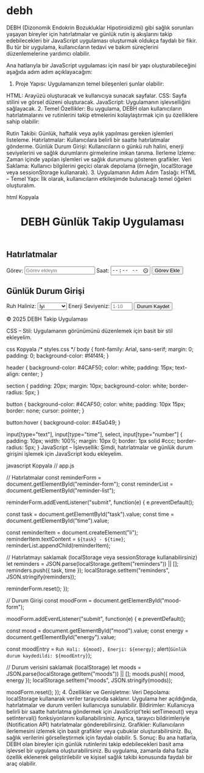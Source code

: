 # debh

DEBH (Dizonomik Endokrin Bozukluklar Hipotiroidizmi) gibi sağlık sorunları yaşayan bireyler için hatırlatmalar ve günlük rutin iş akışlarını takip edebilecekleri bir JavaScript uygulaması oluşturmak oldukça faydalı bir fikir. Bu tür bir uygulama, kullanıcıların tedavi ve bakım süreçlerini düzenlemelerine yardımcı olabilir.

Ana hatlarıyla bir JavaScript uygulaması için nasıl bir yapı oluşturabileceğini aşağıda adım adım açıklayacağım:

1. Proje Yapısı:
Uygulamanızın temel bileşenleri şunlar olabilir:

HTML: Arayüzü oluşturacak ve kullanıcıya sunacak sayfalar.
CSS: Sayfa stilini ve görsel düzeni oluşturacak.
JavaScript: Uygulamanın işlevselliğini sağlayacak.
2. Temel Özellikler:
Bu uygulama, DEBH olan kullanıcıların hatırlatmalarını ve rutinlerini takip etmelerini kolaylaştırmak için şu özelliklere sahip olabilir:

Rutin Takibi: Günlük, haftalık veya aylık yapılması gereken işlemleri listeleme.
Hatırlatmalar: Kullanıcılara belirli bir saatte hatırlatmalar gönderme.
Günlük Durum Girişi: Kullanıcıların o günkü ruh halini, enerji seviyelerini ve sağlık durumlarını girmelerine imkan tanıma.
İlerleme İzleme: Zaman içinde yapılan işlemleri ve sağlık durumunu gösteren grafikler.
Veri Saklama: Kullanıcı bilgilerini geçici olarak depolama (örneğin, localStorage veya sessionStorage kullanarak).
3. Uygulamanın Adım Adım Taslağı:
HTML – Temel Yapı:
İlk olarak, kullanıcıların etkileşimde bulunacağı temel öğeleri oluşturalım.

html
Kopyala
<!DOCTYPE html>
<html lang="tr">
<head>
  <meta charset="UTF-8">
  <meta name="viewport" content="width=device-width, initial-scale=1.0">
  <title>DEBH Rutin Takip Uygulaması</title>
  <link rel="stylesheet" href="styles.css">
</head>
<body>
  <header>
    <h1>DEBH Günlük Takip Uygulaması</h1>
  </header>

  <section class="reminder-section">
    <h2>Hatırlatmalar</h2>
    <form id="reminder-form">
      <label for="task">Görev: </label>
      <input type="text" id="task" placeholder="Görev ekleyin" required>
      <label for="time">Saat: </label>
      <input type="time" id="time" required>
      <button type="submit">Görev Ekle</button>
    </form>
    <ul id="reminder-list"></ul>
  </section>

  <section class="mood-section">
    <h2>Günlük Durum Girişi</h2>
    <form id="mood-form">
      <label for="mood">Ruh Haliniz: </label>
      <select id="mood">
        <option value="good">İyi</option>
        <option value="ok">Ortalama</option>
        <option value="bad">Kötü</option>
      </select>
      <label for="energy">Enerji Seviyeniz: </label>
      <input type="number" id="energy" min="1" max="10" placeholder="1-10" required>
      <button type="submit">Durum Kaydet</button>
    </form>
  </section>

  <footer>
    <p>© 2025 DEBH Takip Uygulaması</p>
  </footer>

  <script src="app.js"></script>
</body>
</html>
CSS – Stil:
Uygulamanın görünümünü düzenlemek için basit bir stil ekleyelim.

css
Kopyala
/* styles.css */
body {
  font-family: Arial, sans-serif;
  margin: 0;
  padding: 0;
  background-color: #f4f4f4;
}

header {
  background-color: #4CAF50;
  color: white;
  padding: 15px;
  text-align: center;
}

section {
  padding: 20px;
  margin: 10px;
  background-color: white;
  border-radius: 5px;
}

button {
  background-color: #4CAF50;
  color: white;
  padding: 10px 15px;
  border: none;
  cursor: pointer;
}

button:hover {
  background-color: #45a049;
}

input[type="text"], input[type="time"], select, input[type="number"] {
  padding: 10px;
  width: 100%;
  margin: 10px 0;
  border: 1px solid #ccc;
  border-radius: 5px;
}
JavaScript – İşlevsellik:
Şimdi, hatırlatmalar ve günlük durum girişini işlemek için JavaScript kodu ekleyelim.

javascript
Kopyala
// app.js

// Hatırlatmalar
const reminderForm = document.getElementById("reminder-form");
const reminderList = document.getElementById("reminder-list");

reminderForm.addEventListener("submit", function(e) {
  e.preventDefault();

  const task = document.getElementById("task").value;
  const time = document.getElementById("time").value;

  const reminderItem = document.createElement("li");
  reminderItem.textContent = `${task} - ${time}`;
  reminderList.appendChild(reminderItem);

  // Hatırlatmayı saklamak (localStorage veya sessionStorage kullanabilirsiniz)
  let reminders = JSON.parse(localStorage.getItem("reminders")) || [];
  reminders.push({ task, time });
  localStorage.setItem("reminders", JSON.stringify(reminders));

  reminderForm.reset();
});

// Durum Girişi
const moodForm = document.getElementById("mood-form");

moodForm.addEventListener("submit", function(e) {
  e.preventDefault();

  const mood = document.getElementById("mood").value;
  const energy = document.getElementById("energy").value;

  const moodEntry = `Ruh Hali: ${mood}, Enerji: ${energy}`;
  alert(`Günlük durum kaydedildi: ${moodEntry}`);

  // Durum verisini saklamak (localStorage)
  let moods = JSON.parse(localStorage.getItem("moods")) || [];
  moods.push({ mood, energy });
  localStorage.setItem("moods", JSON.stringify(moods));

  moodForm.reset();
});
4. Özellikler ve Genişletme:
Veri Depolama: localStorage kullanarak veriler tarayıcıda saklanır. Uygulama her açıldığında, hatırlatmalar ve durum verileri kullanıcıya sunulabilir.
Bildirimler: Kullanıcıya belirli bir saatte hatırlatma göndermek için JavaScript'teki setTimeout() veya setInterval() fonksiyonlarını kullanabilirsiniz. Ayrıca, tarayıcı bildirimleriyle (Notification API) hatırlatmalar gönderebilirsiniz.
Grafikler: Kullanıcıların ilerlemesini izlemek için basit grafikler veya çubuklar oluşturabilirsiniz. Bu, sağlık verilerini görselleştirmek için faydalı olabilir.
5. Sonuç:
Bu ana hatlarla, DEBH olan bireyler için günlük rutinlerini takip edebilecekleri basit ama işlevsel bir uygulama oluşturabilirsiniz. Bu uygulama, zamanla daha fazla özellik eklenerek geliştirilebilir ve kişisel sağlık takibi konusunda faydalı bir araç olabilir.